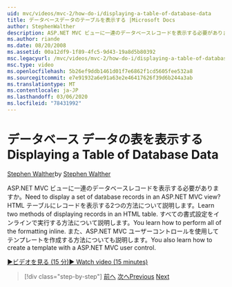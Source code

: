```yaml
---
uid: mvc/videos/mvc-2/how-do-i/displaying-a-table-of-database-data
title: データベースデータのテーブルを表示する |Microsoft Docs
author: StephenWalther
description: ASP.NET MVC ビューに一連のデータベースレコードを表示する必要がありますか。 HTML テーブルにレコードを表示する2つの方法について説明します。 すべてを実行する方法については、
ms.author: riande
ms.date: 08/20/2008
ms.assetid: 00a12df9-1f89-4fc5-9d43-19a8d5b80392
msc.legacyurl: /mvc/videos/mvc-2/how-do-i/displaying-a-table-of-database-data
msc.type: video
ms.openlocfilehash: 5b26ef9ddb1461d01f7e6862f1cd5605fee532a8
ms.sourcegitcommit: e7e91932a6e91a63e2e46417626f39d6b244a3ab
ms.translationtype: MT
ms.contentlocale: ja-JP
ms.lasthandoff: 03/06/2020
ms.locfileid: "78431992"
---
```

# <a name="displaying-a-table-of-database-data"></a><span data-ttu-id="bd9ef-105">データベース データの表を表示する</span><span class="sxs-lookup"><span data-stu-id="bd9ef-105">Displaying a Table of Database Data</span></span>

<span data-ttu-id="bd9ef-106">[Stephen Walther](https://github.com/StephenWalther)</span><span class="sxs-lookup"><span data-stu-id="bd9ef-106">by [Stephen Walther](https://github.com/StephenWalther)</span></span>

<span data-ttu-id="bd9ef-107">ASP.NET MVC ビューに一連のデータベースレコードを表示する必要がありますか。</span><span class="sxs-lookup"><span data-stu-id="bd9ef-107">Need to display a set of database records in an ASP.NET MVC view?</span></span> <span data-ttu-id="bd9ef-108">HTML テーブルにレコードを表示する2つの方法について説明します。</span><span class="sxs-lookup"><span data-stu-id="bd9ef-108">Learn two methods of displaying records in an HTML table.</span></span> <span data-ttu-id="bd9ef-109">すべての書式設定をインラインで実行する方法について説明します。</span><span class="sxs-lookup"><span data-stu-id="bd9ef-109">You learn how to perform all of the formatting inline.</span></span> <span data-ttu-id="bd9ef-110">また、ASP.NET MVC ユーザーコントロールを使用してテンプレートを作成する方法についても説明します。</span><span class="sxs-lookup"><span data-stu-id="bd9ef-110">You also learn how to create a template with a ASP.NET MVC user control.</span></span>

[<span data-ttu-id="bd9ef-111">&#9654;ビデオを見る (15 分)</span><span class="sxs-lookup"><span data-stu-id="bd9ef-111">&#9654; Watch video (15 minutes)</span></span>](https://channel9.msdn.com/Blogs/ASP-NET-Site-Videos/displaying-a-table-of-database-data)

> [!div class="step-by-step"]
> <span data-ttu-id="bd9ef-112">[前へ](creating-model-classes-with-linq-to-sql.md)
> [次へ](what-is-aspnet-mvc-80-minute-technical-video-for-developers-building-nerddinner.md)</span><span class="sxs-lookup"><span data-stu-id="bd9ef-112">[Previous](creating-model-classes-with-linq-to-sql.md)
[Next](what-is-aspnet-mvc-80-minute-technical-video-for-developers-building-nerddinner.md)</span></span>
